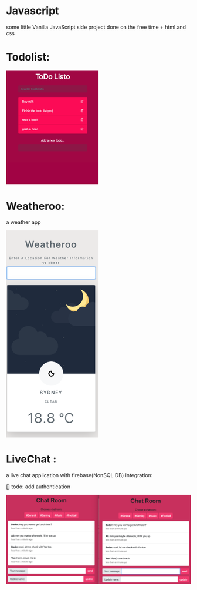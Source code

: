 # Javascript
some little Vanilla JavaScript side project done on the free time + html and css


# Todolist:

<img src="https://github.com/baderfahoum17/Javascript/blob/master/TodoList/Screen%20Shot%202019-10-29%20at%2013.49.12.png" 
alt="dust mite" width="50%" title="By BaderFahoum 1">


# Weatheroo:
a weather app

<img src="https://github.com/baderfahoum17/Javascript/blob/master/weather_app/img/Screen%20Shot%202019-10-31%20at%2017.20.17.png" 
alt="dust mite" width="50%" title="By BaderFahoum 1">



# LiveChat :

a live chat application with firebase(NonSQL DB) integration:

[] todo: add authentication 

<img src="https://github.com/baderfahoum17/Javascript/blob/adding-the-chat-proj/chat_project/Screen%20Shot%202019-11-06%20at%2013.20.07.png" 
alt="dust mite" title="By BaderFahoum 1">
